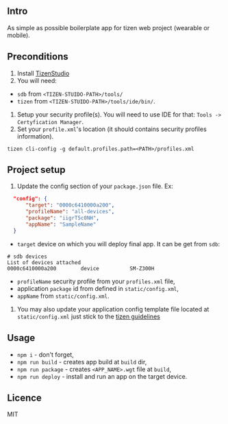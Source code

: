 ## Intro
As simple as possible boilerplate app for tizen web project (wearable or mobile).

## Preconditions 
1. Install [TizenStudio](https://developer.tizen.org/development/tizen-studio/download)
1. You will need: 
* `sdb` from `<TIZEN-STUIDO-PATH>/tools/`
* `tizen` from `<TIZEN-STUIDO-PATH>/tools/ide/bin/`.
1. Setup your security profile(s). 
   You will need to use IDE for that: `Tools -> Certyfication Manager`.
1. Set your `profile.xml`'s location (it should contains security profiles information). 

```shell
tizen cli-config -g default.profiles.path=<PATH>/profiles.xml
```

## Project setup
1. Update the config section of your `package.json` file. Ex:
```json
  "config": {
      "target": "0000c6410000a200",
      "profileName": "all-devices",
      "package": "iigrT5c0NH",
      "appName": "SampleName"
  }
```
- `target` device on which you will deploy final app. It can be get from `sdb`:
 ```shell
 # sdb devices
 List of devices attached 
 0000c6410000a200        device          SM-Z300H
 ```
-  `profileName` security profile from your `profiles.xml` file,
-   application `package` id from defined in `static/config.xml`,
-   `appName` from `static/config.xml`.
1. You may also update your application config template file located at `static/config.xml` 
just stick to the [tizen guidelines](https://developer.tizen.org/development/training/web-application/application-development-process/setting-project-properties)

## Usage
- `npm i` - don't forget,
- `npm run build` - creates app build at `build` dir,
- `npm run package` - creates `<APP_NAME>.wgt` file at `build`,
- `npm run deploy` - install and run an app on the target device.

## Licence
MIT